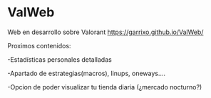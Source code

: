 # ValWeb
Web en desarrollo sobre Valorant https://garrixo.github.io/ValWeb/

Proximos contenidos:

-Estadísticas personales detalladas

-Apartado de estrategias(macros), linups, oneways....

-Opcion de poder visualizar tu tienda diaria (¿mercado nocturno?)
